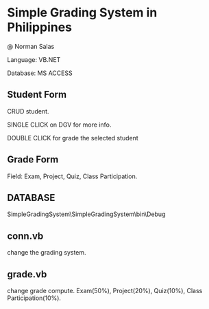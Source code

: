 # Simple Grading System in Philippines
@ Norman Salas

Language: VB.NET

Database: MS ACCESS


## Student Form
CRUD student. 

SINGLE CLICK on DGV for more info. 

DOUBLE CLICK for grade the selected student

## Grade Form
Field: Exam, Project, Quiz, Class Participation.


## DATABASE
 SimpleGradingSystem\SimpleGradingSystem\bin\Debug
	
## conn.vb
 change the grading system.

## grade.vb
 change grade compute. Exam(50%), Project(20%), Quiz(10%), Class Participation(10%).

